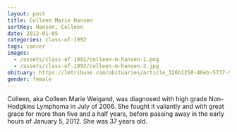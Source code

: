 ```yaml
---
layout: post
title: Colleen Marie Hansen
sortKey: Hansen, Colleen
date: 2012-01-05
categories: class-of-1992
tags: cancer
images:
  - /assets/class-of-1992/colleen-m-hansen-1.png
  - /assets/class-of-1992/colleen-m-hansen-2.jpg
obituary: https://lmtribune.com/obituaries/article_326b1250-46eb-5737-9704-6d2bc269d924.html
gender: female
---
```

Colleen, aka Colleen Marie Weigand, was diagnosed with high grade Non-Hodgkins Lymphoma in July of 2006. She fought it valiantly and with great grace for more than five and a half years, before passing away in the early hours of January 5, 2012. She was 37 years old.
